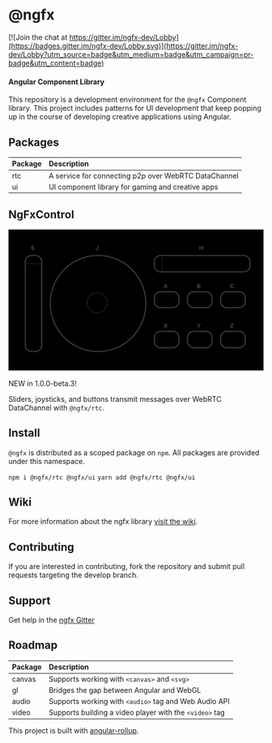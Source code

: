 # @ngfx

[![Join the chat at https://gitter.im/ngfx-dev/Lobby](https://badges.gitter.im/ngfx-dev/Lobby.svg)](https://gitter.im/ngfx-dev/Lobby?utm_source=badge&utm_medium=badge&utm_campaign=pr-badge&utm_content=badge)

#### Angular Component Library

This repository is a development environment for the `@ngfx` Component library. This project includes patterns for UI development that keep popping up in the course of developing creative applications using Angular.

## Packages

| Package | Description                                          |
| ------- | :--------------------------------------------------- |
| rtc     | A service for connecting p2p over WebRTC DataChannel |
| ui      | UI component library for gaming and creative apps    |

## NgFxControl

![Example of UI Contoller built with @ngfx/ui](assets/ui-controls.png)

NEW in 1.0.0-beta.3!

Sliders, joysticks, and buttons transmit messages over WebRTC DataChannel with `@ngfx/rtc`.

## Install

`@ngfx` is distributed as a scoped package on `npm`. All packages are provided under this namespace.

`npm i @ngfx/rtc @ngfx/ui`
`yarn add @ngfx/rtc @ngfx/ui`

## Wiki

For more information about the ngfx library [visit the wiki](https://github.com/steveblue/ngfx/wiki/@ngfx).

## Contributing

If you are interested in contributing, fork the repository and submit pull requests targeting the develop branch.

## Support

Get help in the [ngfx Gitter](https://gitter.im/ngfx-dev/Lobby?utm_source=share-link&utm_medium=link&utm_campaign=share-link)

## Roadmap

| Package | Description                                             |
| ------- | :------------------------------------------------------ |
| canvas  | Supports working with `<canvas>` and `<svg>`            |
| gl      | Bridges the gap between Angular and WebGL               |
| audio   | Supports working with `<audio>` tag and Web Audio API   |
| video   | Supports building a video player with the `<video>` tag |

This project is built with [angular-rollup](https://github.com/steveblue/angular2-rollup#readme).
